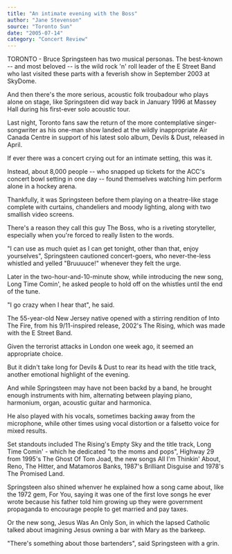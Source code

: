 ```yaml
---
title: "An intimate evening with the Boss"
author: "Jane Stevenson"
source: "Toronto Sun"
date: "2005-07-14"
category: "Concert Review"
---
```


TORONTO - Bruce Springsteen has two musical personas. The best-known -- and most beloved -- is the wild rock 'n' roll leader of the E Street Band who last visited these parts with a feverish show in September 2003 at SkyDome.

And then there's the more serious, acoustic folk troubadour who plays alone on stage, like Springsteen did way back in January 1996 at Massey Hall during his first-ever solo acoustic tour.

Last night, Toronto fans saw the return of the more contemplative singer-songwriter as his one-man show landed at the wildly inappropriate Air Canada Centre in support of his latest solo album, Devils & Dust, released in April.

If ever there was a concert crying out for an intimate setting, this was it.

Instead, about 8,000 people -- who snapped up tickets for the ACC's concert bowl setting in one day -- found themselves watching him perform alone in a hockey arena.

Thankfully, it was Springsteen before them playing on a theatre-like stage complete with curtains, chandeliers and moody lighting, along with two smallish video screens.

There's a reason they call this guy The Boss, who is a riveting storyteller, especially when you're forced to really listen to the words.

"I can use as much quiet as I can get tonight, other than that, enjoy yourselves", Springsteen cautioned concert-goers, who never-the-less whistled and yelled "Bruuuuce!" whenever they felt the urge.

Later in the two-hour-and-10-minute show, while introducing the new song, Long Time Comin', he asked people to hold off on the whistles until the end of the tune.

"I go crazy when I hear that", he said.

The 55-year-old New Jersey native opened with a stirring rendition of Into The Fire, from his 9/11-inspired release, 2002's The Rising, which was made with the E Street Band.

Given the terrorist attacks in London one week ago, it seemed an appropriate choice.

But it didn't take long for Devils & Dust to rear its head with the title track, another emotional highlight of the evening.

And while Springsteen may have not been backd by a band, he brought enough instruments with him, alternating between playing piano, harmonium, organ, acoustic guitar and harmonica.

He also played with his vocals, sometimes backing away from the microphone, while other times using vocal distortion or a falsetto voice for mixed results.

Set standouts included The Rising's Empty Sky and the title track, Long Time Comin' - which he dedicated "to the moms and pops", Highway 29 from 1995's The Ghost Of Tom Joad, the new songs All I'm Thinkin' About, Reno, The Hitter, and Matamoros Banks, 1987's Brilliant Disguise and 1978's The Promised Land.

Springsteen also shined whenver he explained how a song came about, like the 1972 gem, For You, saying it was one of the first love songs he ever wrote because his father told him growing up they were government propaganda to encourage people to get married and pay taxes.

Or the new song, Jesus Was An Only Son, in which the lapsed Catholic talked about imagining Jesus owning a bar with Mary as the barkeep.

"There's something about those bartenders", said Springsteen with a grin.